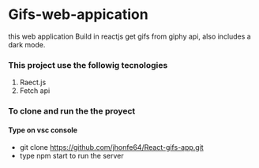 # Gifs-web-appication

this web application Build in reactjs get gifs from giphy api, also includes a dark mode.

### This project use the followig tecnologies

1. Raect.js
2. Fetch api


### To clone and run the the proyect

#### Type on vsc console

- git clone https://github.com/jhonfe64/React-gifs-app.git
- type npm start to run the server 

